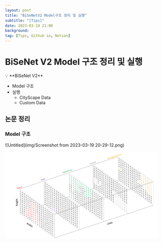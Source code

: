 ```yaml
---
layout: post
title: "BiSeNetV2 Model구조 정리 및 실행"
subtitle: "[Tips]"
date: 2023-03-19 21:00
background: 
tag: [Tips, Github io, Notion]
---
```

# BiSeNet V2 Model 구조 정리 및 실행

<aside>
💡 **BiSeNet V2**

- Model 구조
- 실행
    - CityScape Data
    - Custom Data
</aside>

## 논문 정리

### Model 구조

![Untitled](img/Screenshot from 2023-03-19 20-29-12.png)

![Untitled](img/Image_Segmentation.png)


